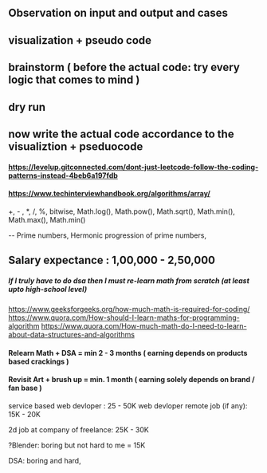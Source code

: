## Observation on input and output and cases

## visualization + pseudo code

## brainstorm ( before the actual code: try every logic that comes to mind )

## dry run

## now write the actual code accordance to the visualiztion + pseduocode

#### https://levelup.gitconnected.com/dont-just-leetcode-follow-the-coding-patterns-instead-4beb6a197fdb

#### https://www.techinterviewhandbook.org/algorithms/array/

+, - , \*, /, %, bitwise, Math.log(), Math.pow(), Math.sqrt(), Math.min(), Math.max(), Math.min()

-- Prime numbers, Hermonic progression of prime numbers,

## Salary expectance : 1,00,000 - 2,50,000

##### If I truly have to do dsa then I must re-learn math from scratch (at least upto high-school level)

https://www.geeksforgeeks.org/how-much-math-is-required-for-coding/
https://www.quora.com/How-should-I-learn-maths-for-programming-algorithm
https://www.quora.com/How-much-math-do-I-need-to-learn-about-data-structures-and-algorithms

#### Relearn Math + DSA = min 2 - 3 months ( earning depends on products based crackings )

#### Revisit Art + brush up = min. 1 month ( earning solely depends on brand / fan base )

service based web devloper : 25 - 50K
web devloper remote job (if any): 15K - 20K

2d job at company of freelance: 25K - 30K

?Blender: boring but not hard to me = 15K

DSA: boring and hard,
